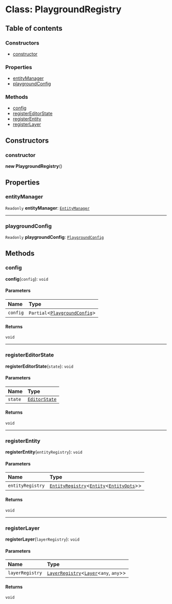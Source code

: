 # Class: PlaygroundRegistry

## Table of contents

### Constructors

* [constructor](/auto-docs/free-layout-editor/classes/PlaygroundRegistry.md#constructor)

### Properties

* [entityManager](/auto-docs/free-layout-editor/classes/PlaygroundRegistry.md#entitymanager)
* [playgroundConfig](/auto-docs/free-layout-editor/classes/PlaygroundRegistry.md#playgroundconfig)

### Methods

* [config](/auto-docs/free-layout-editor/classes/PlaygroundRegistry.md#config)
* [registerEditorState](/auto-docs/free-layout-editor/classes/PlaygroundRegistry.md#registereditorstate)
* [registerEntity](/auto-docs/free-layout-editor/classes/PlaygroundRegistry.md#registerentity)
* [registerLayer](/auto-docs/free-layout-editor/classes/PlaygroundRegistry.md#registerlayer)

## Constructors

### constructor

**new PlaygroundRegistry**()

## Properties

### entityManager

`Readonly` **entityManager**: [`EntityManager`](/auto-docs/free-layout-editor/classes/EntityManager.md)

***

### playgroundConfig

`Readonly` **playgroundConfig**: [`PlaygroundConfig`](/auto-docs/free-layout-editor/variables/PlaygroundConfig-1.md)

## Methods

### config

**config**(`config`): `void`

#### Parameters

| Name | Type |
| :------ | :------ |
| `config` | `Partial`<[`PlaygroundConfig`](/auto-docs/free-layout-editor/variables/PlaygroundConfig-1.md)> |

#### Returns

`void`

***

### registerEditorState

**registerEditorState**(`state`): `void`

#### Parameters

| Name | Type |
| :------ | :------ |
| `state` | [`EditorState`](/auto-docs/free-layout-editor/interfaces/EditorState-1.md) |

#### Returns

`void`

***

### registerEntity

**registerEntity**(`entityRegistry`): `void`

#### Parameters

| Name | Type |
| :------ | :------ |
| `entityRegistry` | [`EntityRegistry`](/auto-docs/free-layout-editor/interfaces/EntityRegistry.md)<[`Entity`](/auto-docs/free-layout-editor/classes/Entity-1.md)<[`EntityOpts`](/auto-docs/free-layout-editor/interfaces/EntityOpts.md)>> |

#### Returns

`void`

***

### registerLayer

**registerLayer**(`layerRegistry`): `void`

#### Parameters

| Name | Type |
| :------ | :------ |
| `layerRegistry` | [`LayerRegistry`](/auto-docs/free-layout-editor/interfaces/LayerRegistry.md)<[`Layer`](/auto-docs/free-layout-editor/classes/Layer.md)<`any`, `any`>> |

#### Returns

`void`
